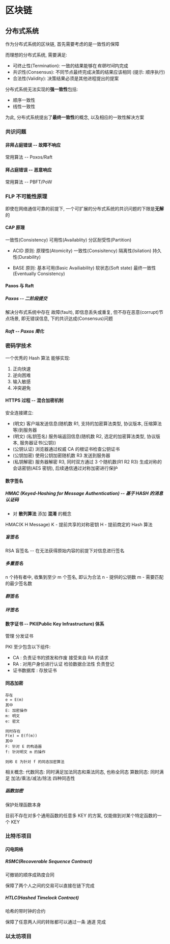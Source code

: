 # 区块链

## 分布式系统

作为分布式系统的区块链, 首先需要考虑的是一致性的保障

而理想的分布式系统, 需要满足:

- 可终止性(Termination): 一致的结果能够在*有限时间*内完成
- 共识性(Consensus): 不同节点最终完成决策的结果应该相同 (提示: 顺序执行)
- 合法性(Validity): 决策结果必须是其他进程提出的提案

分布式系统无法实现的**强一致性**包括:
- 顺序一致性
- 线性一致性

为此, 分布式系统提出了**最终一致性**的概念, 以及相应的一致性解决方案

### 共识问题

#### 非拜占庭错误 -- 故障不响应

常用算法 -- Poxos/Raft

#### 拜占庭错误 -- 恶意响应

常用算法 -- PBFT/PoW

### FLP 不可能性原理

即使在网络通信可靠的前提下, 一个可扩展的分布式系统的共识问题的下限是**无解**的

#### CAP 原理

一致性(Consistency) 可用性(Availablity) 分区耐受性(Partition)

- ACID 原则: 原理性(Atomicity) 一致性(Consisitency) 隔离性(Isilation) 持久性(Durability)

- BASE 原则: 基本可用(Basic Availiability) 软状态(Soft state) 最终一致性(Eventually Consistency)

#### Paxos 与 Raft

##### Paxos -- 二阶段提交

解决分布式系统中存在 故障(fault), 即信息丢失或重复, 但不存在恶意(corrupt)节点场景, 即无错误信息, 下的共识达成(Consensus)问题

##### Raft -- Paxos 简化

### 密码学技术

一个优秀的 Hash 算法 能够实现:
1. 正向快速
2. 逆向困难
3. 输入敏感
4. 冲突避免

#### HTTPS 过程 -- 混合加密机制

安全连接建立:
- (明文) 客户端发送信息(随机数 R1, 支持的加密算法类型, 协议版本, 压缩算法等)到服务器
- (明文) (私钥签名) 服务端返回信息(随机数 R2, 选定的加密算法类型, 协议版本, 服务器证书(公钥))
- (公钥认证) 浏览器通过权威 CA 的根证书检查公钥证书
- (公钥加密) 使用公钥加密随机数 R3 发送到服务器
- (私钥解密) 服务器解密 R3, 同时双方通过 3 个随机数(R1 R2 R3) 生成对称的会话密钥(AES 密钥), 后续通信通过对称加密进行保护

#### 数字签名

##### HMAC (Keyed-Hashing for Message Authentication) -- 基于 HASH 的消息认证码

- 对 **散列算法** 添加 **混淆** 的概念

HMAC(K H Message)
K - 提前共享的对称密钥
H - 提前商定的 Hash 算法

##### 盲签名

RSA 盲签名 -- 在无法获得原始内容的前提下对信息进行签名

##### 多重签名

n 个持有者中, 收集到至少 m 个签名, 即认为合法
n - 提供的公钥数
m - 需要匹配的最少签名数

##### 群签名

##### 环签名

#### 数字证书 -- PKI(Public Key Infrastructure) 体系

管理 分发证书

PKI 至少包含以下组件:
- CA : 负责证书的颁发和作废 接受来自 RA 的请求
- RA : 对用户身份进行认证 检验数据合法性 负责登记
- 证书数据库 : 存放证书

#### 同态加密

```
存在
e = E(m)
其中
E: 加密操作
m: 明文
e: 密文

同时存在
F(e) = E(f(m))
其中
F: 针对 E 的构造器
f: 针对明文 m 的操作

则称 E 为针对 f 的同态加密算法
```

相关概念:
代数同态: 同时满足加法同态和乘法同态, 也称全同态
算数同态: 同时满足 加法/乘法/减法/除法 四种同态性

##### 函数加密

保护处理函数本身

目前不存在对多个通用函数的任意多 KEY 的方案, 仅能做到对某个特定函数的一个 KEY

### 比特币项目

#### 闪电网络

##### RSMC(Recoverable Sequence Contract)

可撤销的顺序成熟度合同

保障了两个人之间的交易可以直接在链下完成

##### HTLC(Hashed Timelock Contract)

哈希的带时钟的合约

保障了任意两人间的转账都可以通过一条 通道 完成

### 以太坊项目


